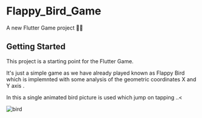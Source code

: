 # Flappy_Bird_Game

A new Flutter Game project 👨‍💻

## Getting Started

This project is a starting point for the Flutter Game.

It's just a simple game as we have already played known as Flappy Bird which is implemnted with some analysis of the geometric  coordinates X and Y axis .

In this a single animated bird picture is used which jump on tapping  ..<



![bird](https://user-images.githubusercontent.com/105273927/185202386-c37f53c7-2645-4f8d-8384-a6104324ccbb.png)
